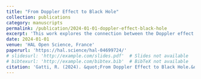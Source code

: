 ```yaml
---
title: "From Doppler Effect to Black Hole"
collection: publications
category: manuscripts
permalink: /publication/2024-01-01-doppler-effect-black-hole
excerpt: 'This work explores the connection between the Doppler effect and the physics of black holes, as archived in the HAL open repository.'
date: 2024-01-01
venue: 'HAL Open Science, France'
paperurl: 'https://hal.science/hal-04699724/'
# slidesurl: 'http://example.com/slides.pdf'  # Slides not available
# bibtexurl: 'http://example.com/bibtex.bib'  # BibTeX not available
citation: 'Gatti, R. (2024). &quot;From Doppler Effect to Black Hole.&quot; <i>HAL Open Science</i>, France. ⟨hal-04699724⟩. https://hal.science/hal-04699724/'
---
```

<!-- The contents above will be part of a list of publications, if the user clicks the link for the publication than the contents of section will be rendered as a full page, allowing you to provide more information about the paper for the reader. When publications are displayed as a single page, the contents of the above "citation" field will automatically be included below this section in a smaller font. -->
